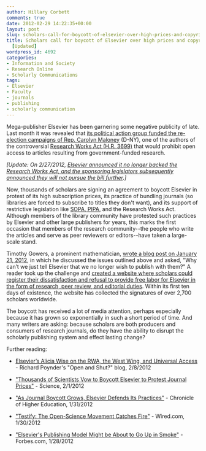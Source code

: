 ```yaml
---
author: Hillary Corbett
comments: true
date: 2012-02-29 14:22:35+00:00
layout: post
slug: scholars-call-for-boycott-of-elsevier-over-high-prices-and-copyright-maximalism
title: Scholars call for boycott of Elsevier over high prices and copyright maximalism
  [Updated]
wordpress_id: 4692
categories:
- Information and Society
- Research Online
- Scholarly Communications
tags:
- Elsevier
- Faculty
- journals
- publishing
- scholarly communication
---
```


Mega-publisher Elsevier has been garnering some negative publicity of late. Last month it was revealed that [its political action group funded the re-election campaigns of Rep. Carolyn Maloney](http://www.michaeleisen.org/blog/?p=807) (D-NY), one of the authors of the controversial [Research Works Act (H.R. 3699)](http://thomas.loc.gov/cgi-bin/query/z?c112:H.R.3699:) that would prohibit open access to articles resulting from government-funded research.

_[Update: On 2/27/2012, [Elsevier announced it no longer backed the Research Works Act, and the sponsoring legislators subsequently announced they will not pursue the bill further](http://poynder.blogspot.com/2012/02/elsevier-steps-away-from-research-works.html  ).]_

Now, thousands of scholars are signing an agreement to boycott Elsevier in protest of its high subscription prices, its practice of bundling journals (so libraries are forced to subscribe to titles they don't want), and its support of restrictive legislation like [SOPA, PIPA](http://www.lib.neu.edu/snippets/?p=4634), and the Research Works Act. Although members of the library community have protested such practices by Elsevier and other large publishers for years, this marks the first occasion that members of the research community--the people who write the articles and serve as peer reviewers or editors--have taken a large-scale stand.

Timothy Gowers, a prominent mathematician, [wrote a blog post on January 21, 2012](http://gowers.wordpress.com/2012/01/21/elsevier-my-part-in-its-downfall/), in which he discussed the issues outlined above and asked, "Why can’t we just tell Elsevier that we no longer wish to publish with them?" A reader took up the challenge and [created a website where scholars could register their dissatisfaction and refusal to provide free labor for Elsevier in the form of research, peer review, and editorial duties](http://thecostofknowledge.com/). Within its first ten days of existence, the website has collected the signatures of over 2,700 scholars worldwide.

The boycott has received a lot of media attention, perhaps especially because it has grown so exponentially in such a short period of time. And many writers are asking: because scholars are both producers and consumers of research journals, do they have the ability to disrupt the scholarly publishing system and effect lasting change?

Further reading:



	
  * [Elsevier’s Alicia Wise on the RWA, the West Wing, and Universal Access](http://poynder.blogspot.com/2012/02/elseviers-alicia-wise-on-rwa-west-wing.html) - Richard Poynder's "Open and Shut?" blog, 2/8/2012

	
  * ["Thousands of Scientists Vow to Boycott Elsevier to Protest Journal Prices"](http://0-news.sciencemag.org.ilsprod.lib.neu.edu/scienceinsider/2012/02/thousands-of-scientists-vow-to-b.html) - Science, 2/1/2012

	
  * ["As Journal Boycott Grows, Elsevier Defends Its Practices"](http://0-chronicle.com.ilsprod.lib.neu.edu/article/As-Journal-Boycott-Grows/130600/) - Chronicle of Higher Education, 1/31/2012

	
  * ["Testify: The Open-Science Movement Catches Fire"](http://www.wired.com/wiredscience/2012/01/testify-the-open-science-movement-catches-fire/) - Wired.com, 1/30/2012

	
  * ["Elsevier's Publishing Model Might be About to Go Up in Smoke"](http://www.forbes.com/sites/timworstall/2012/01/28/elseviers-publishing-model-might-be-about-to-go-up-in-smoke/) - Forbes.com, 1/28/2012


